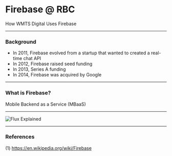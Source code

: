 # Firebase @ RBC

How WMTS Digital Uses Firebase

---

### Background

- In 2011, Firebase evolved from a startup that wanted to created a real-time chat API
- In 2012, Firebase raised seed funding
- In 2013, Series A funding
- In 2014, Firebase was acquired by Google

---

### What is Firebase?

Mobile Backend as a Service (MBaaS)

---

![Flux Explained](https://facebook.github.io/flux/img/flux-simple-f8-diagram-explained-1300w.png)

---

### References

(1) https://en.wikipedia.org/wiki/Firebase
